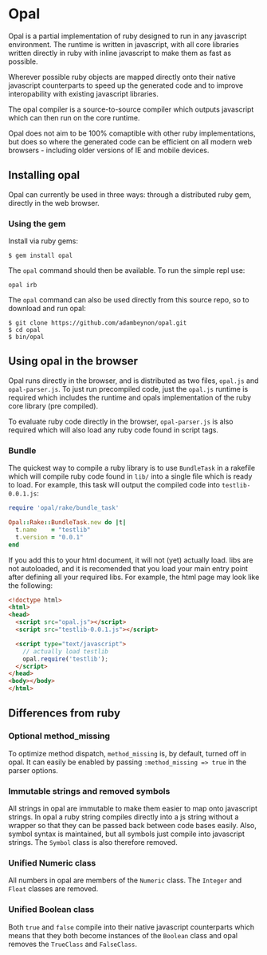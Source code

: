 Opal
====

Opal is a partial implementation of ruby designed to run in any
javascript environment. The runtime is written in javascript, with all
core libraries written directly in ruby with inline javascript to make
them as fast as possible.

Wherever possible ruby objects are mapped directly onto their native
javascript counterparts to speed up the generated code and to improve
interopability with existing javascript libraries.

The opal compiler is a source-to-source compiler which outputs
javascript which can then run on the core runtime.

Opal does not aim to be 100% comaptible with other ruby implementations,
but does so where the generated code can be efficient on all modern web
browsers - including older versions of IE and mobile devices.

Installing opal
----------

Opal can currently be used in three ways: through a distributed ruby gem,
directly in the web browser.

### Using the gem

Install via ruby gems:

```
$ gem install opal
```

The `opal` command should then be available. To run the simple repl use:

```
opal irb
```

The `opal` command can also be used directly from this source repo, so
to download and run opal:

```
$ git clone https://github.com/adambeynon/opal.git
$ cd opal
$ bin/opal
```

Using opal in the browser
-------------------------

Opal runs directly in the browser, and is distributed as two files,
`opal.js` and `opal-parser.js`. To just run precompiled code, just the
`opal.js` runtime is required which includes the runtime and opals
implementation of the ruby core library (pre compiled).

To evaluate ruby code directly in the browser, `opal-parser.js` is also
required which will also load any ruby code found in script tags.

### Bundle

The quickest way to compile a ruby library is to use `BundleTask` in a
rakefile which will compile ruby code found in `lib/` into a single file
which is ready to load. For example, this task will output the compiled
code into `testlib-0.0.1.js`:

```ruby
require 'opal/rake/bundle_task'

Opal::Rake::BundleTask.new do |t|
  t.name    = "testlib"
  t.version = "0.0.1"
end
```

If you add this to your html document, it will not (yet) actually load.
libs are not autoloaded, and it is recomended that you load your main
entry point after defining all your required libs. For example, the html
page may look like the following:

```html
<!doctype html>
<html>
<head>
  <script src="opal.js"></script>
  <script src="testlib-0.0.1.js"></script>

  <script type="text/javascript">
    // actually load testlib
    opal.require('testlib');
  </script>
</head>
<body></body>
</html>
```

Differences from ruby
---------------------

### Optional method\_missing

To optimize method dispatch, `method_missing` is, by default, turned off
in opal. It can easily be enabled by passing `:method_missing => true`
in the parser options.

### Immutable strings and removed symbols

All strings in opal are immutable to make them easier to map onto
javascript strings. In opal a ruby string compiles directly into a js
string without a wrapper so that they can be passed back between code
bases easily. Also, symbol syntax is maintained, but all symbols just
compile into javascript strings. The `Symbol` class is also therefore
removed.

### Unified Numeric class

All numbers in opal are members of the `Numeric` class. The `Integer`
and `Float` classes are removed.

### Unified Boolean class

Both `true` and `false` compile into their native javascript
counterparts which means that they both become instances of the
`Boolean` class and opal removes the `TrueClass` and `FalseClass`.


